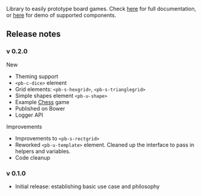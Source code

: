 Library to easily prototype board games. Check [here](https://garysoed.github.com/protoboard) for full documentation, or [here](https://garysoed.github.com/protoboard-demo) for demo of supported components.


## Release notes
### v 0.2.0
New
- Theming support
- `<pb-c-dice>` element
- Grid elements: `<pb-s-hexgrid>`, `<pb-s-trianglegrid>`
- Simple shapes element `<pb-u-shape>`
- Example [Chess](https://github.com/garysoed/protoboard-chess) game
- Published on Bower
- Logger API

Improvements
- Improvements to `<pb-s-rectgrid>`
- Reworked `<pb-u-template>` element. Cleaned up the interface to pass in helpers and variables.
- Code cleanup

### v 0.1.0
- Initial release: establishing basic use case and philosophy

